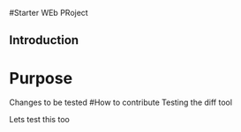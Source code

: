 #Starter WEb PRoject
## Introduction
# Purpose
Changes to be tested
#How to contribute
Testing the diff tool

Lets test this too